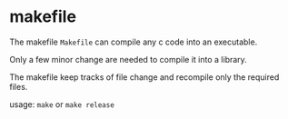 makefile
========

The makefile `Makefile` can compile any c code into an executable.

Only a few minor change are needed to compile it into a library.

The makefile keep tracks of file change and recompile only the required files.

usage: `make` or `make release`